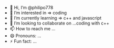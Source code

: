 - 👋 Hi, I’m @philipo778
- 👀 I’m interested in   => coding
- 🌱 I’m currently learning => c++ and javascript
- 💞️ I’m looking to collaborate on ...coding with c++
- 📫 How to reach me ...
- 😄 Pronouns: ...
- ⚡ Fun fact: ...

<!---
philipo778/philipo778 is a ✨ special ✨ repository because its `README.md` (this file) appears on your GitHub profile.
You can click the Preview link to take a look at your changes.
--->
